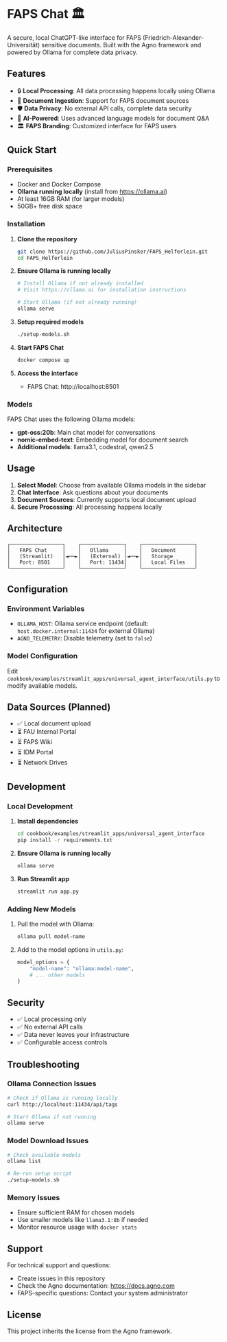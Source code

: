 # FAPS Chat 🏛️

A secure, local ChatGPT-like interface for FAPS (Friedrich-Alexander-Universität) sensitive documents. Built with the Agno framework and powered by Ollama for complete data privacy.

## Features

- 🔒 **Local Processing**: All data processing happens locally using Ollama
- 📄 **Document Ingestion**: Support for FAPS document sources
- 🛡️ **Data Privacy**: No external API calls, complete data security
- 🤖 **AI-Powered**: Uses advanced language models for document Q&A
- 🏛️ **FAPS Branding**: Customized interface for FAPS users

## Quick Start

### Prerequisites

- Docker and Docker Compose
- **Ollama running locally** (install from https://ollama.ai)
- At least 16GB RAM (for larger models)
- 50GB+ free disk space

### Installation

1. **Clone the repository**
   ```bash
   git clone https://github.com/JuliusPinsker/FAPS_Helferlein.git
   cd FAPS_Helferlein
   ```

2. **Ensure Ollama is running locally**
   ```bash
   # Install Ollama if not already installed
   # Visit https://ollama.ai for installation instructions
   
   # Start Ollama (if not already running)
   ollama serve
   ```

3. **Setup required models**
   ```bash
   ./setup-models.sh
   ```

4. **Start FAPS Chat**
   ```bash
   docker compose up
   ```

5. **Access the interface**
   - FAPS Chat: http://localhost:8501

### Models

FAPS Chat uses the following Ollama models:

- **gpt-oss:20b**: Main chat model for conversations
- **nomic-embed-text**: Embedding model for document search
- **Additional models**: llama3.1, codestral, qwen2.5

## Usage

1. **Select Model**: Choose from available Ollama models in the sidebar
2. **Chat Interface**: Ask questions about your documents
3. **Document Sources**: Currently supports local document upload
4. **Secure Processing**: All processing happens locally

## Architecture

```
┌─────────────────┐    ┌──────────────┐    ┌─────────────────┐
│   FAPS Chat     │    │   Ollama     │    │   Document      │
│   (Streamlit)   │◄──►│   (External) │◄──►│   Storage       │
│   Port: 8501    │    │   Port: 11434│    │   Local Files   │
└─────────────────┘    └──────────────┘    └─────────────────┘
```

## Configuration

### Environment Variables

- `OLLAMA_HOST`: Ollama service endpoint (default: `host.docker.internal:11434` for external Ollama)
- `AGNO_TELEMETRY`: Disable telemetry (set to `false`)

### Model Configuration

Edit `cookbook/examples/streamlit_apps/universal_agent_interface/utils.py` to modify available models.

## Data Sources (Planned)

- ✅ Local document upload
- ⏳ FAU Internal Portal
- ⏳ FAPS Wiki  
- ⏳ IDM Portal
- ⏳ Network Drives

## Development

### Local Development

1. **Install dependencies**
   ```bash
   cd cookbook/examples/streamlit_apps/universal_agent_interface
   pip install -r requirements.txt
   ```

2. **Ensure Ollama is running locally**
   ```bash
   ollama serve
   ```

3. **Run Streamlit app**
   ```bash
   streamlit run app.py
   ```

### Adding New Models

1. Pull the model with Ollama:
   ```bash
   ollama pull model-name
   ```

2. Add to the model options in `utils.py`:
   ```python
   model_options = {
       "model-name": "ollama:model-name",
       # ... other models
   }
   ```

## Security

- ✅ Local processing only
- ✅ No external API calls
- ✅ Data never leaves your infrastructure
- ✅ Configurable access controls

## Troubleshooting

### Ollama Connection Issues

```bash
# Check if Ollama is running locally
curl http://localhost:11434/api/tags

# Start Ollama if not running
ollama serve
```

### Model Download Issues

```bash
# Check available models
ollama list

# Re-run setup script
./setup-models.sh
```

### Memory Issues

- Ensure sufficient RAM for chosen models
- Use smaller models like `llama3.1:8b` if needed
- Monitor resource usage with `docker stats`

## Support

For technical support and questions:

- Create issues in this repository
- Check the Agno documentation: https://docs.agno.com
- FAPS-specific questions: Contact your system administrator

## License

This project inherits the license from the Agno framework.
